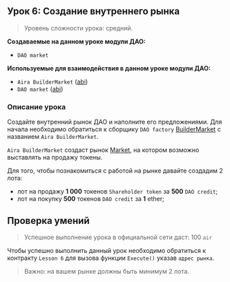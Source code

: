 ## Урок 6: Создание внутреннего рынка

> Уровень сложности урока: средний.

**Создаваемые на данном уроке модули ДАО:**

- `DAO market`

**Используемые для взаимодействия в данном уроке модули ДАО:**

- `Aira BuilderMarket` ([abi](https://raw.githubusercontent.com/airalab/core/master/abi/builder/BuilderMarket.json))
- `DAO market` ([abi](https://raw.githubusercontent.com/airalab/core/master/abi/modules/Market.json))

### Описание урока

Создайте внутренний рынок ДАО и наполните его предложениями. Для начала необходимо обратиться к сборщику `DAO factory` [BuilderMarket](https://github.com/airalab/core/wiki/API-Reference#buildermarket) c названием `Aira BuilderMarket`.

`Aira BuilderMarket` создаст рынок [Market](https://github.com/airalab/core/wiki/API-Reference#market), на котором возможно выставлять на продажу токены.

Для того, чтобы познакомиться с работой на рынке давайте создадим 2 лота:

- лот на продажу **1 000** токенов `Shareholder token` за **500** `DAO credit`;
- лот на покупку **500** токенов `DAO credit` за **1** ether;


## Проверка умений

> Успешное выполнение урока в официальной сети даст: 100 `air`

Чтобы успешно выполнить данный урок необходимо обратиться к контракту `Lesson 6` для вызова функции `Execute()` указав `адрес рынка`.
> Важно: на вашем рынке должны быть минимум 2 лота.
